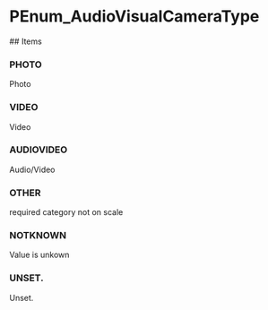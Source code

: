 # PEnum_AudioVisualCameraType

<!-- end of definition -->## Items

### PHOTO
Photo

### VIDEO
Video

### AUDIOVIDEO
Audio/Video

### OTHER
required category not on scale

### NOTKNOWN
Value is unkown

### UNSET.
Unset.
